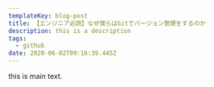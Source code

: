 ```yaml
---
templateKey: blog-post
title: 【エンジニア必読】なぜ僕らはGitでバージョン管理をするのか
description: this is a description
tags:
  - github
date: 2020-06-02T09:16:39.445Z
---
```


this is main text.
